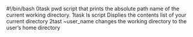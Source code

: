 #!/bin/bash
0task
pwd script that prints the absolute 
path name of the current working directory.
1task
ls script Displies the contents list of your current directory
2tast
~user_name changes the working directory to the user’s home directory

